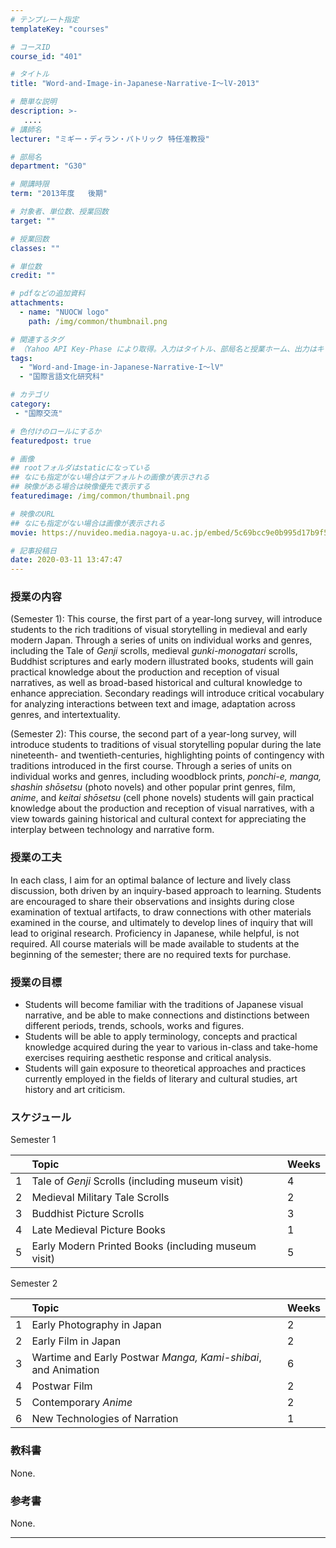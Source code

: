 ```yaml
---
# テンプレート指定
templateKey: "courses"

# コースID
course_id: "401"

# タイトル
title: "Word-and-Image-in-Japanese-Narrative-I〜lV-2013"

# 簡単な説明
description: >-
   ....
# 講師名
lecturer: "ミギー・ディラン・パトリック 特任准教授"

# 部局名
department: "G30"

# 開講時限
term: "2013年度	後期"

# 対象者、単位数、授業回数
target: ""

# 授業回数
classes: ""

# 単位数
credit: ""

# pdfなどの追加資料
attachments:
  - name: "NUOCW logo" 
    path: /img/common/thumbnail.png

# 関連するタグ
# （Yahoo API Key-Phase により取得。入力はタイトル、部局名と授業ホーム、出力はキーフレーズ（tags））
tags:
  - "Word-and-Image-in-Japanese-Narrative-I〜lV"
  - "国際言語文化研究科"

# カテゴリ
category:
 - "国際交流"

# 色付けのロールにするか
featuredpost: true

# 画像
## rootフォルダはstaticになっている
## なにも指定がない場合はデフォルトの画像が表示される
## 映像がある場合は映像優先で表示する
featuredimage: /img/common/thumbnail.png

# 映像のURL
## なにも指定がない場合は画像が表示される
movie: https://nuvideo.media.nagoya-u.ac.jp/embed/5c69bcc9e0b995d17b9f500c2e6fdbdceb3629c9

# 記事投稿日
date: 2020-03-11 13:47:47
---
```


### 授業の内容

(Semester 1): This course, the first part of a year-long survey, will introduce students to the rich traditions of visual storytelling in medieval and early modern Japan. Through a series of units on individual works and genres, including the Tale of _Genji_ scrolls, medieval _gunki-monogatari_ scrolls, Buddhist scriptures and early modern illustrated books, students will gain practical knowledge about the production and reception of visual narratives, as well as broad-based historical and cultural knowledge to enhance appreciation. Secondary readings will introduce critical vocabulary for analyzing interactions between text and image, adaptation across genres, and intertextuality.

(Semester 2): This course, the second part of a year-long survey, will introduce students to traditions of visual storytelling popular during the late nineteenth- and twentieth-centuries, highlighting points of contingency with traditions introduced in the first course. Through a series of units on individual works and genres, including woodblock prints, _ponchi-e, manga, shashin shōsetsu_ (photo novels) and other popular print genres, film, _anime_, and _keitai shōsetsu_ (cell phone novels) students will gain practical knowledge about the production and reception of visual narratives, with a view towards gaining historical and cultural context for appreciating the interplay between technology and narrative form.


### 授業の工夫

In each class, I aim for an optimal balance of lecture and lively class discussion, both driven by an inquiry-based approach to learning. Students are encouraged to share their observations and insights during close examination of textual artifacts, to draw connections with other materials examined in the course, and ultimately to develop lines of inquiry that will lead to original research. Proficiency in Japanese, while helpful, is not required. All course materials will be made available to students at the beginning of the semester; there are no required texts for purchase.





### 授業の目標

* Students will become familiar with the traditions of Japanese visual narrative, and be able to make connections and distinctions between different periods, trends, schools, works and figures.
* Students will be able to apply terminology, concepts and practical knowledge acquired during the year to various in-class and take-home exercises requiring aesthetic response and critical analysis.
* Students will gain exposure to theoretical approaches and practices currently employed in the fields of literary and cultural studies, art history and art criticism.

### スケジュール

Semester 1

|  | Topic                                              |  Weeks|
|-:|:--------------------------------------------------- |:-----|
|1 | Tale of _Genji_ Scrolls (including museum visit)    | 4 |
|2 | Medieval Military Tale Scrolls                      | 2 |
|3 | Buddhist Picture Scrolls                            | 3 |
|4 | Late Medieval Picture Books                         | 1 |
|5 | Early Modern Printed Books (including museum visit) | 5 |

Semester 2

|  | Topic                                                         | Weeks|
|-:|:------------------------------------------------------------- | -----|
|1 | Early Photography in Japan                                    | 2 |
|2 | Early Film in Japan                                           | 2 |
|3 | Wartime and Early Postwar _Manga, Kami-shibai_, and Animation | 6 |
|4 | Postwar Film                                                  | 2 |
|5 | Contemporary _Anime_                                          | 2 |
|6 | New Technologies of Narration                                 | 1 |

### 教科書

None.

### 参考書

None.
















-----